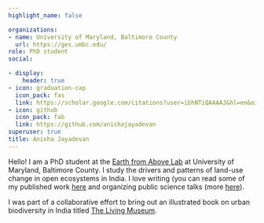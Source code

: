 ```yaml
---
highlight_name: false

organizations:
- name: University of Maryland, Baltimore County
  url: https://ges.umbc.edu/
role: PhD student
social:

- display:
    header: true
- icon: graduation-cap
  icon_pack: fas
  link: https://scholar.google.com/citations?user=ibhNTiQAAAAJ&hl=en&oi=ao
- icon: github
  icon_pack: fab
  link: https://github.com/anishajayadevan
superuser: true
title: Anisha Jayadevan
---
```


Hello! I am a PhD student at the [Earth from Above Lab](https://www.theearthfromabove.com/) at University of Maryland, Baltimore County. I study the drivers and patterns of land-use change in open ecosystems in India. I love writing (you can read some of my published work [here](https://anishajayadevan.rbind.io/writing/) and organizing public science talks (more [here](https://cafeoikos.wordpress.com/)).

I was part of a collaborative effort to bring out an illustrated book on urban biodiversity in India titled [The Living Museum](cafeoikos.wordpress.com/book/).

